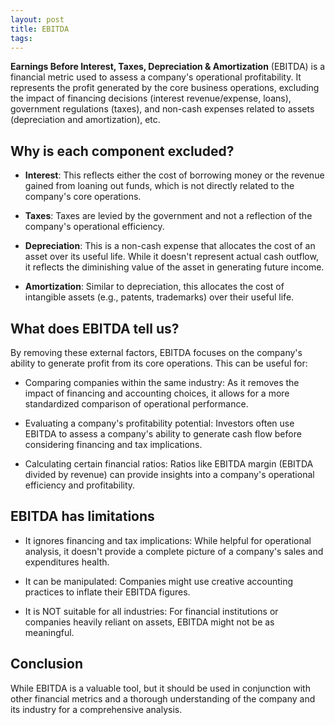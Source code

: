 ```yaml
---
layout: post
title: EBITDA
tags: 
--- 
```


**Earnings Before Interest, Taxes, Depreciation & Amortization** (EBITDA) is a financial metric used to assess a company's operational profitability. It represents the profit generated by the core business operations, excluding the impact of financing decisions (interest revenue/expense, loans), government regulations (taxes), and non-cash expenses related to assets (depreciation and amortization), etc.

## Why is each component excluded?

- **Interest**: This reflects either the cost of borrowing money or the revenue gained from loaning out funds, which is not directly related to the company's core operations.   

- **Taxes**: Taxes are levied by the government and not a reflection of the company's operational efficiency.   

- **Depreciation**: This is a non-cash expense that allocates the cost of an asset over its useful life. While it doesn't represent actual cash outflow, it reflects the diminishing value of the asset in generating future income.

- **Amortization**: Similar to depreciation, this allocates the cost of intangible assets (e.g., patents, trademarks) over their useful life.

## What does EBITDA tell us?

By removing these external factors, EBITDA focuses on the company's ability to generate profit from its core operations. This can be useful for:

- Comparing companies within the same industry: As it removes the impact of financing and accounting choices, it allows for a more standardized comparison of operational performance.

- Evaluating a company's profitability potential: Investors often use EBITDA to assess a company's ability to generate cash flow before considering financing and tax implications.

- Calculating certain financial ratios: Ratios like EBITDA margin (EBITDA divided by revenue) can provide insights into a company's operational efficiency and profitability.

## EBITDA has limitations

- It ignores financing and tax implications: While helpful for operational analysis, it doesn't provide a complete picture of a company's sales and expenditures health.

- It can be manipulated: Companies might use creative accounting practices to inflate their EBITDA figures.

- It is NOT suitable for all industries: For financial institutions or companies heavily reliant on assets, EBITDA might not be as meaningful.

## Conclusion

While EBITDA is a valuable tool, but it should be used in conjunction with other financial metrics and a thorough understanding of the company and its industry for a comprehensive analysis.